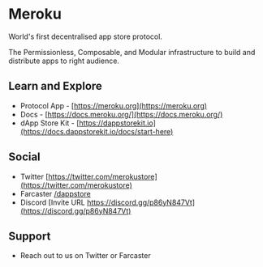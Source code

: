 # Meroku

World's first decentralised app store protocol.

The Permissionless, Composable, and Modular infrastructure to build and distribute apps to right audience.


## Learn and Explore

- Protocol App - [https://meroku.org](https://meroku.org)
- Docs - [https://docs.meroku.org/](https://docs.meroku.org/)
- dApp Store Kit - [https://dappstorekit.io](https://docs.dappstorekit.io/docs/start-here)

## Social

- Twitter [https://twitter.com/merokustore](https://twitter.com/merokustore)
- Farcaster [/dappstore](https://warpcast.com/~/channel/dappstore)
- Discord [Invite URL https://discord.gg/p86yN847Vt](https://discord.gg/p86yN847Vt)


## Support

- Reach out to us on Twitter or Farcaster

